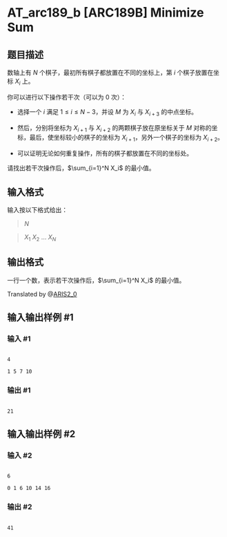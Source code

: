 # AT_arc189_b [ARC189B] Minimize Sum

## 题目描述

数轴上有 $N$ 个棋子，最初所有棋子都放置在不同的坐标上，第 $i$ 个棋子放置在坐标 $X_i$ 上。

你可以进行以下操作若干次（可以为 $0$ 次）：

- 选择一个 $i$ 满足 $1\le i\le N-3$，并设 $M$ 为 $X_i$ 与 $X_{i+3}$ 的中点坐标。

- 然后，分别将坐标为 $X_{i+1}$ 与 $X_{i+2}$ 的两颗棋子放在原坐标关于 $M$ 对称的坐标，最后，使坐标较小的棋子的坐标为 $X_{i+1}$，另外一个棋子的坐标为 $X_{i+2}$。

- 可以证明无论如何重复操作，所有的棋子都放置在不同的坐标处。

请找出若干次操作后，$\sum_{i=1}^N X_i$ 的最小值。

## 输入格式

输入按以下格式给出：

> $N$
>
> $X_1$ $X_2$ $\dots$ $X_N$

## 输出格式

一行一个数，表示若干次操作后，$\sum_{i=1}^N X_i$ 的最小值。

Translated by @[ARIS2_0](luogu://user/1340759)

## 输入输出样例 #1

### 输入 #1

```
4
1 5 7 10
```

### 输出 #1

```
21
```

## 输入输出样例 #2

### 输入 #2

```
6
0 1 6 10 14 16
```

### 输出 #2

```
41
```